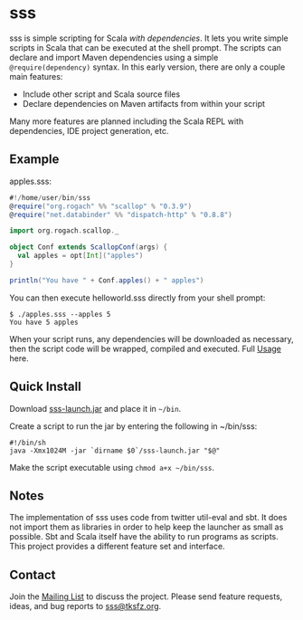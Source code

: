 [Usage]: https://github.com/tksfz/sss/wiki/usage
[Download]: https://github.com/downloads/tksfz/sss/sss-launch.jar
[Mailing List]: https://groups.google.com/forum/#!forum/sss-scala

# sss

sss is simple scripting for Scala _with dependencies_.  It lets you write simple scripts in Scala
that can be executed at the shell prompt.  The scripts can declare and import Maven dependencies using a
simple ```@require(dependency)``` syntax.  In this early version, there are only a couple main features:

* Include other script and Scala source files
* Declare dependencies on Maven artifacts from within your script

Many more features are planned including the Scala REPL with dependencies, IDE project generation, etc.

## Example

apples.sss:

```scala
#!/home/user/bin/sss
@require("org.rogach" %% "scallop" % "0.3.9")
@require("net.databinder" %% "dispatch-http" % "0.8.8")

import org.rogach.scallop._

object Conf extends ScallopConf(args) {
  val apples = opt[Int]("apples")
}

println("You have " + Conf.apples() + " apples")
```

You can then execute helloworld.sss directly from your shell prompt:

```
$ ./apples.sss --apples 5
You have 5 apples
```

When your script runs, any dependencies will be downloaded as necessary, then the script code will be wrapped,
compiled and executed.  Full [Usage] here.

## Quick Install

Download [sss-launch.jar][Download] and place it in ```~/bin```.

Create a script to run the jar by entering the following in ~/bin/sss:

```
#!/bin/sh
java -Xmx1024M -jar `dirname $0`/sss-launch.jar "$@"
```

Make the script executable using ```chmod a+x ~/bin/sss```.


## Notes

The implementation of sss uses code from twitter util-eval and sbt.  It does not import them as libraries in order
to help keep the launcher as small as possible.  Sbt and Scala itself have the ability to run programs as scripts.
This project provides a different feature set and interface.

## Contact

Join the [Mailing List] to discuss the project.  Please send feature requests, ideas, and bug reports to sss@tksfz.org.
